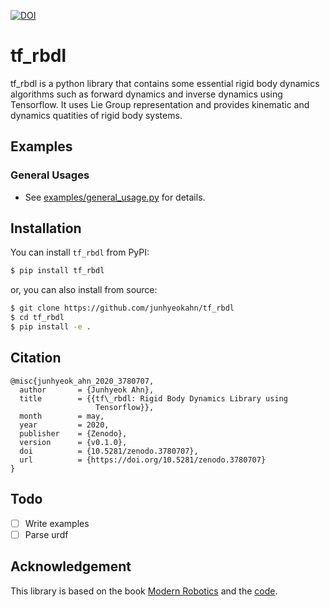 [![DOI](https://zenodo.org/badge/DOI/10.5281/zenodo.3819602.svg)](https://doi.org/10.5281/zenodo.3819602)

# tf_rbdl
tf_rbdl is a python library that contains some essential rigid body dynamics
algorithms such as forward dynamics and inverse dynamics using Tensorflow. It
uses Lie Group representation and provides kinematic and dynamics quatities of
rigid body systems.

## Examples
### General Usages
- See [examples/general_usage.py](https://github.com/junhyeokahn/tf_rbdl/blob/master/examples/general_usage.py) for details.

## Installation
You can install `tf_rbdl` from PyPI:
```bash
$ pip install tf_rbdl
```
or, you can also install from source:
```bash
$ git clone https://github.com/junhyeokahn/tf_rbdl
$ cd tf_rbdl
$ pip install -e .
```

## Citation
```
@misc{junhyeok_ahn_2020_3780707,
  author       = {Junhyeok Ahn},
  title        = {{tf\_rbdl: Rigid Body Dynamics Library using 
                   Tensorflow}},
  month        = may,
  year         = 2020,
  publisher    = {Zenodo},
  version      = {v0.1.0},
  doi          = {10.5281/zenodo.3780707},
  url          = {https://doi.org/10.5281/zenodo.3780707}
}
```

## Todo
- [ ] Write examples
- [ ] Parse urdf

## Acknowledgement
This library is based on the book [Modern
Robotics](http://hades.mech.northwestern.edu/index.php/Modern_Robotics) and the
[code](https://github.com/NxRLab/ModernRobotics).
